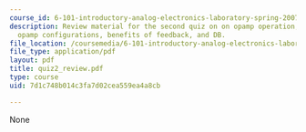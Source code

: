```yaml
---
course_id: 6-101-introductory-analog-electronics-laboratory-spring-2007
description: Review material for the second quiz on on opamp operation, general relations,
  opamp configurations, benefits of feedback, and DB.
file_location: /coursemedia/6-101-introductory-analog-electronics-laboratory-spring-2007/7d1c748b014c3fa7d02cea559ea4a8cb_quiz2_review.pdf
file_type: application/pdf
layout: pdf
title: quiz2_review.pdf
type: course
uid: 7d1c748b014c3fa7d02cea559ea4a8cb

---
```

None